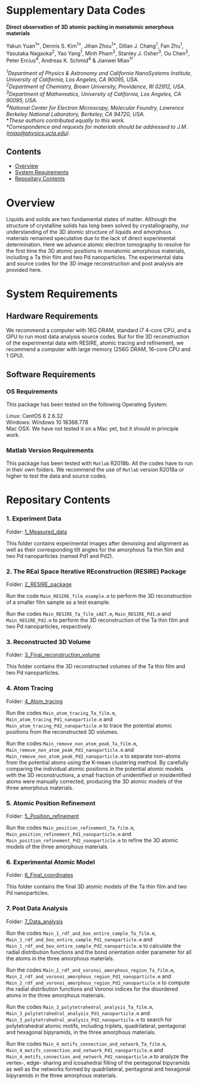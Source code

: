 # Supplementary Data Codes 

**Direct observation of 3D atomic packing in monatomic amorphous materials**

Yakun Yuan<sup>1*</sup>, Dennis S. Kim<sup>1*</sup>, Jihan Zhou<sup>1*</sup>, Dillan J. Chang<sup>1</sup>,  Fan Zhu<sup>1</sup>, Yasutaka Nagaoka<sup>2</sup>, Yao Yang<sup>1</sup>, Minh Pham<sup>3</sup>, Stanley J. Osher<sup>3</sup>, Ou Chen<sup>2</sup>, Peter Ercius<sup>4</sup>, Andreas K. Schmid<sup>4</sup> & Jianwei Miao<sup>1†</sup>    

*<sup>1</sup>Department of Physics & Astronomy and California NanoSystems Institute, University of California, Los Angeles, CA 90095, USA.*    
*<sup>2</sup>Department of Chemistry, Brown University, Providence, RI 02912, USA.*     
*<sup>3</sup>Department of Mathematics, University of California, Los Angeles, CA 90095, USA.*     
*<sup>4</sup>National Center for Electron Microscopy, Molecular Foundry, Lawrence Berkeley National Laboratory, Berkeley, CA 94720, USA.*    
**These authors contributed equally to this work.*    
*†Correspondence and requests for materials should be addressed to J.M. (miao@physics.ucla.edu).*     

## Contents

- [Overview](#overview)
- [System Requirements](#system-requirements)
- [Repositary Contents](#repositary-contents)

# Overview

Liquids and solids are two fundamental states of matter. Although the structure of crystalline solids has long been solved by crystallography, our understanding of the 3D atomic structure of liquids and amorphous materials remained speculative due to the lack of direct experimental determination. Here we advance atomic electron tomography to resolve for the first time the 3D atomic positions in monatomic amorphous materials, including a Ta thin film and two Pd nanoparticles. The experimental data and source codes for the 3D image reconstruction and post analysis are provided here.

# System Requirements

## Hardware Requirements

We recommend a computer with 16G DRAM, standard i7 4-core CPU, and a GPU to run most data analysis source codes. But for the 3D reconstruction of the experimental data with RESIRE, atomic tracing and refinement, we recommend a computer with large memory (256G DRAM, 16-core CPU and 1 GPU).

## Software Requirements

### OS Requirements

This package has been tested on the following Operating System:

Linux: CentOS 6 2.6.32    
Windows: Windows 10 18368.778    
Mac OSX: We have not tested it on a Mac yet, but it should in principle work.     

### Matlab Version Requirements

This package has been tested with `Matlab` R2018b. All the codes have to run in their own folders. We recommend the use of `Matlab` version R2018a or higher to test the data and source codes.

# Repositary Contents

### 1. Experiment Data

Folder: [1_Measured_data](./1_Measured_data)

This folder contains experimental images after denoising and alignment as well as their corresponding tilt angles for the amorphous Ta thin film and two Pd nanoparticles (named Pd1 and Pd2).

### 2. The REal Space Iterative REconstruction (RESIRE) Package

Folder: [2_RESIRE_package](./2_RESIRE_package)

Run the code `Main_RESIRE_film_example.m` to perform the 3D reconstruction of a smaller film sample as a test example.

Run the codes `Main_RESIRE_Ta_film_sAET.m`, `Main_RESIRE_Pd1.m` and `Main_RESIRE_Pd2.m` to perform the 3D reconstruction of the Ta thin film and two Pd nanoparticles, respectively.
### 3. Reconstructed 3D Volume

Folder: [3_Final_reconstruction_volume](./3_Final_reconstruction_volume)

This folder contains the 3D reconstructed volumes of the Ta thin film and two Pd nanoparticles.

### 4. Atom Tracing

Folder: [4_Atom_tracing](./4_Atom_tracing)

Run the codes `Main_atom_tracing_Ta_film.m`, `Main_atom_tracing_Pd1_nanoparticle.m` and `Main_atom_tracing_Pd2_nanoparticle.m` to trace the potential atomic positions from the reconstructed 3D volumes.

Run the codes `Main_remove_non_atom_peak_Ta_film.m`, `Main_remove_non_atom_peak_Pd1_nanoparticle.m` and `Main_remove_non_atom_peak_Pd2_nanoparticle.m` to separate non-atoms from the potential atoms using the K-mean clustering method. By carefully comparing the individual atomic positions in the potential atomic models with the 3D reconstructions, a small fraction of unidentified or misidentified atoms were manually corrected, producing the 3D atomic models of the three amorphous materials.

### 5. Atomic Position Refinement

Folder: [5_Position_refinement](./5_Position_refinement)

Run the codes `Main_position_refinement_Ta_film.m`, `Main_position_refinement_Pd1_nanoparticle.m` and `Main_position_refinement_Pd2_nanoparticle.m` to refine the 3D atomic models of the three amorphous materials.

### 6. Experimental Atomic Model

Folder: [6_Final_coordinates](./6_Final_coordinates)

This folder contains the final 3D atomic models of the Ta thin film and two Pd nanoparticles.

### 7. Post Data Analysis

Folder: [7_Data_analysis](./7_Data_analysis)

Run the codes `Main_1_rdf_and_boo_entire_sample_Ta_film.m`, `Main_1_rdf_and_boo_entire_sample_Pd1_nanoparticle.m` and `Main_1_rdf_and_boo_entire_sample_Pd2_nanoparticle.m` to calculate the radial distribution functions and the bond orientation order parameter for all the atoms in the three amorphous materials.

Run the codes `Main_2_rdf_and_voronoi_amorphous_region_Ta_film.m`, `Main_2_rdf_and_voronoi_amorphous_region_Pd1_nanoparticle.m` and `Main_2_rdf_and_voronoi_amorphous_region_Pd2_nanoparticle.m` to compute the radial distribution functions and Voronoi indices for the disordered atoms in the three amorphous materials.

Run the codes `Main_3_polytetrahedral_analysis_Ta_film.m`, `Main_3_polytetrahedral_analysis_Pd1_nanoparticle.m` and `Main_3_polytetrahedral_analysis_Pd2_nanoparticle.m` to search for polytetrahedral atomic motifs, including triplets, quadrilateral, pentagonal and hexagonal bipyramids, in the three amorphous materials.

Run the codes `Main_4_motifs_connection_and_network_Ta_film.m`, `Main_4_motifs_connection_and_network_Pd1_nanoparticle.m` and `Main_4_motifs_connection_and_network_Pd2_nanoparticle.m` to analyze the vertex-, edge- sharing and icosahedral filling of the pentagonal bipyramids as well as the networks formed by quadrilateral, pentagonal and hexagonal bipyramids in the three amorphous materials.
